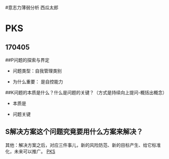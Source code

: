 #意志力薄弱分析
 西瓜太郎
# PKS 
170405
----
##P问题的探索与界定
- 问题类型：自我管理类别

- 为什么重要：
    是自控能力

##K问题的本质是什么？什么是问题的关键？（方式是持续向上提问-概括出概念）
- 本质是

- 问题关键

## S解决方案这个问题究竟要用什么方案来解决？

其他：解决方案之后，对应三件事儿，新的风险防范、新的目标产生、给它标准化，未来可以推广。
[PKS](http://blog.hiddenwangcc.com/archives/2794)